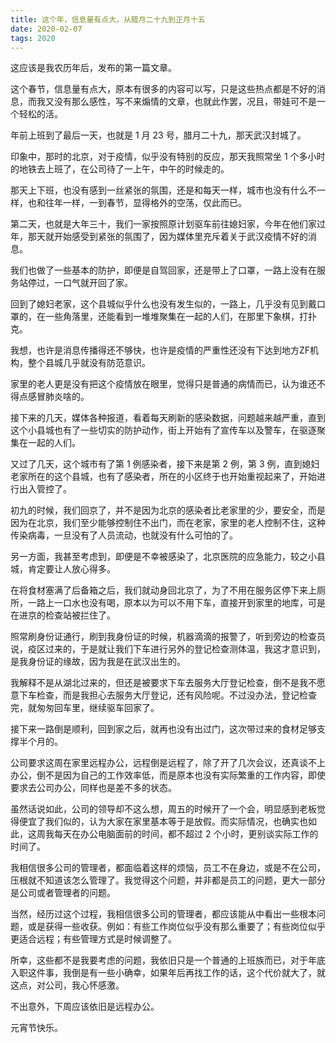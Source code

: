 ```yaml
---
title: 这个年，信息量有点大，从腊月二十九到正月十五
date: 2020-02-07
tags: 2020
---
```


这应该是我农历年后，发布的第一篇文章。

这个春节，信息量有点大，原本有很多的内容可以写，只是这些热点都是不好的消息，而我又没有那么感性，写不来煽情的文章，也就此作罢，况且，带娃可不是一个轻松的活。

年前上班到了最后一天，也就是 1 月 23 号，腊月二十九，那天武汉封城了。

印象中，那时的北京，对于疫情，似乎没有特别的反应，那天我照常坐 1 个多小时的地铁去上班了，在公司待了一上午，中午的时候走的。

那天上下班，也没有感到一丝紧张的氛围，还是和每天一样，城市也没有什么不一样，也和往年一样，一到春节，显得格外的空荡，仅此而已。

第二天，也就是大年三十，我们一家按照原计划驱车前往媳妇家，今年在他们家过年，那天就开始感受到紧张的氛围了，因为媒体里充斥着关于武汉疫情不好的消息。

我们也做了一些基本的防护，即便是自驾回家，还是带上了口罩，一路上没有在服务站停过，一口气就开回了家。

回到了媳妇老家，这个县城似乎什么也没有发生似的，一路上，几乎没有见到戴口罩的，在一些角落里，还能看到一堆堆聚集在一起的人们，在那里下象棋，打扑克。

我想，也许是消息传播得还不够快，也许是疫情的严重性还没有下达到地方ZF机构，整个县城几乎就没有防范意识。

家里的老人更是没有把这个疫情放在眼里，觉得只是普通的病情而已，认为谁还不得点感冒肺炎啥的。

接下来的几天，媒体各种报道，看着每天刷新的感染数据，问题越来越严重，直到这个小县城也有了一些切实的防护动作，街上开始有了宣传车以及警车，在驱逐聚集在一起的人们。

又过了几天，这个城市有了第 1 例感染者，接下来是第 2 例，第 3 例，直到媳妇老家所在的这个县城，也有了感染者，所在的小区终于也开始重视起来了，开始进行出入管控了。

初九的时候，我们回京了，并不是因为北京的感染者比老家里的少，要安全，而是因为在北京，我们至少能够控制住不出门，而在老家，家里的老人控制不住，这种传染病毒，一旦没有了人员流动，也就没有什么可怕的了。

另一方面，我甚至考虑到，即便是不幸被感染了，北京医院的应急能力，较之小县城，肯定要让人放心得多。

在将食材塞满了后备箱之后，我们就动身回北京了，为了不用在服务区停下来上厕所，一路上一口水也没有喝，原本以为可以不用下车，直接开到家里的地库，可是在进京的检查站被拦住了。

照常刷身份证通行，刷到我身份证的时候，机器滴滴的报警了，听到旁边的检查员说，疫区过来的，于是就让我们下车进行另外的登记检查测体温，我这才意识到，是我身份证的缘故，因为我是在武汉出生的。

我解释不是从湖北过来的，但还是被要求下车去服务大厅登记检查，倒不是我不愿意下车检查，而是我担心去服务大厅登记，还有风险呢。不过没办法，登记检查完，就匆匆回车里，继续驱车回家了。

接下来一路倒是顺利，回到家之后，就再也没有出过门，这次带过来的食材足够支撑半个月的。

公司要求这周在家里远程办公，远程倒是远程了，除了开了几次会议，还真谈不上办公，倒不是因为自己的工作效率低，而是原本也没有实际繁重的工作内容，即使要求去公司办公，同样也是差不多的状态。

虽然话说如此，公司的领导却不这么想，周五的时候开了一个会，明显感到老板觉得便宜了我们似的，认为大家在家里基本等于是放假。而实际情况，也确实也如此，这周我每天在办公电脑面前的时间，都不超过 2 个小时，更别谈实际工作的时间了。

我相信很多公司的管理者，都面临着这样的烦恼，员工不在身边，或是不在公司，压根就不知道该怎么管理了。我觉得这个问题，并非都是员工的问题，更大一部分是公司或者管理者的问题。

当然，经历过这个过程，我相信很多公司的管理者，都应该能从中看出一些根本问题，或是获得一些收获。例如：有些工作岗位似乎没有那么重要了；有些岗位似乎更适合远程；有些管理方式是时候调整了。

所幸，这些都不是我要考虑的问题，我依旧只是一个普通的上班族而已，对于年底入职这件事，我倒是有一些小确幸，如果年后再找工作的话，这个代价就大了，就这点，对公司，我心怀感激。

不出意外，下周应该依旧是远程办公。

元宵节快乐。